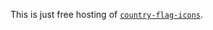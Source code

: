 This is just free hosting of [`country-flag-icons`](https://gitlab.com/cuongvu164/country-flag-icons).